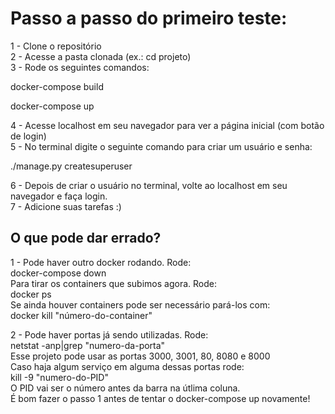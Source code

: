 # Passo a passo do primeiro teste:  
  
1 - Clone o repositório  
2 - Acesse a pasta clonada (ex.: cd projeto)  
3 - Rode os seguintes comandos:  
  
docker-compose build  
  
docker-compose up  
  
4 - Acesse localhost em seu navegador para ver a página inicial (com botão de login)  
5 - No terminal digite o seguinte comando para criar um usuário e senha:  
  
./manage.py createsuperuser  
  
6 - Depois de criar o usuário no terminal, volte ao localhost em seu navegador e faça login.  
7 - Adicione suas tarefas :)  
  
## O que pode dar errado?  
  
1 - Pode haver outro docker rodando. Rode:  
docker-compose down  
Para tirar os containers que subimos agora. Rode:  
docker ps  
Se ainda houver containers pode ser necessário pará-los com:  
docker kill "número-do-container"  

2 - Pode haver portas já sendo utilizadas. Rode:  
netstat -anp|grep "numero-da-porta"  
Esse projeto pode usar as portas 3000, 3001, 80, 8080 e 8000  
Caso haja algum serviço em alguma dessas portas rode:  
kill -9 "numero-do-PID"  
O PID vai ser o número antes da barra na útlima coluna.  
É bom fazer o passo 1 antes de tentar o docker-compose up novamente!
